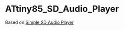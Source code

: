 # ATtiny85_SD_Audio_Player
Based on [Simple SD Audio Player](http://elm-chan.org/works/sd8p/report.html)
